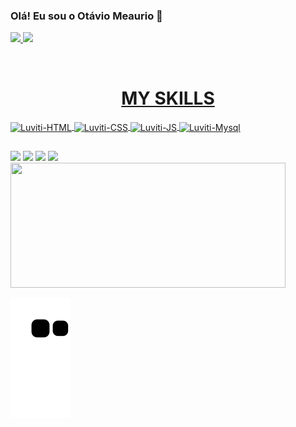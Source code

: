 ### Olá! Eu sou o Otávio Meaurio 👾



<div align="center">
  <a href="https://github.com/otaviomeaurio">
</div>

   <img height="180em" src="https://github-readme-stats.vercel.app/api?username=OtavioMeaurio&show_icons=true&theme=great-gatsby&include_all_commits=true&count_private=true"/> <img height="180em" src="https://github-readme-stats.vercel.app/api/top-langs/?username=OtavioMeaurio&layout=compact&langs_count=16&theme=great-gatsby"/>




  <div  style="display: inline_block"><br>
      <h1 align="center">MY SKILLS</h1>
       <img align="center" alt="Luviti-HTML" height="auto" width="auto" src="https://img.shields.io/badge/HTML5-E34F26?style=for-the-badge&logo=html5&logoColor=white">
       <img align="center" alt="Luviti-CSS" height="auto" width="auto" src="https://img.shields.io/badge/CSS3-1572B6?style=for-the-badge&logo=css3&logoColor=white">
       <img align="center" alt="Luviti-JS" height="auto" width="auto" src="https://img.shields.io/badge/JavaScript-F7DF1E?style=for-the- badge&logo=javascript&logoColor=black">
       <img align="center" alt="Luviti-Mysql" height="auto" width="auto" src="https://img.shields.io/badge/MySQL-00000F?style=for-the-badge&logo=mysql&logoColor=white">
  </div>
  
  ##
 
<div> 
  <a href="https://instagram.com/ofc_barti_" target="_blank"><img src="https://img.shields.io/badge/-Instagram-%23E4405F?style=for-the-badge&logo=instagram&logoColor=white" target="_blank"></a>
 <a href="https://discord.gg/971498430906110092" target="_blank"><img src="https://img.shields.io/badge/Discord-7289DA?style=for-the-badge&logo=discord&logoColor=white" target="_blank"></a> 
  <a href ="mailto:otaviomeaurio737@gmail.com"><img src="https://img.shields.io/badge/-Gmail-%23333?style=for-the-badge&logo=gmail&logoColor=white" target="_blank"></a>
  <a href="https://www.linkedin.com/in/otavio-meaurio-7a512425b" target="_blank"><img src="https://img.shields.io/badge/-LinkedIn-%230077B5?style=for-the-badge&logo=linkedin&logoColor=white" target="_blank"></a> 
</div>

<img src="https://media.tenor.com/fT9yMSNVBlAAAAAM/meliodas.gif " height="200" width="440" >

![Snake animation](https://github.com/rafaballerini/rafaballerini/blob/output/github-contribution-grid-snake.svg)




